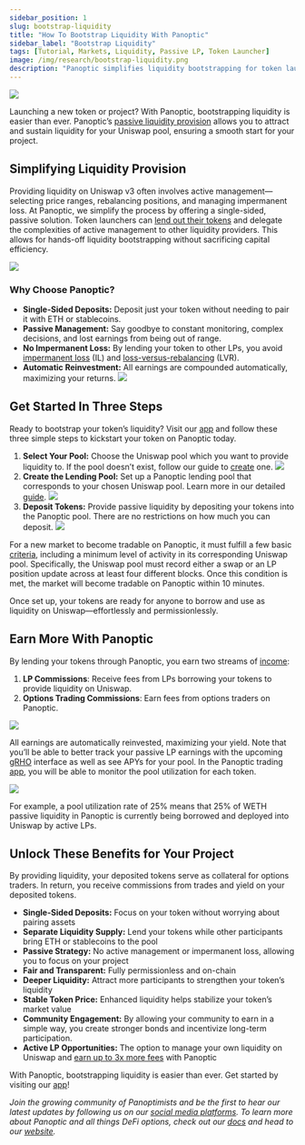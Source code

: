 ```yaml
---
sidebar_position: 1
slug: bootstrap-liquidity
title: "How To Bootstrap Liquidity With Panoptic"
sidebar_label: "Bootstrap Liquidity"
tags: [Tutorial, Markets, Liquidity, Passive LP, Token Launcher]
image: /img/research/bootstrap-liquidity.png
description: "Panoptic simplifies liquidity bootstrapping for token launchers by enabling passive, single-sided liquidity provision for Uniswap pools without the complexities of active management or impermanent loss."
---
```


![](./bootstrap-liquidity/00.png)

Launching a new token or project? With Panoptic, bootstrapping liquidity is easier than ever. Panoptic’s [passive liquidity provision](/docs/getting-started/passive-lp) allows you to attract and sustain liquidity for your Uniswap pool, ensuring a smooth start for your project.

## Simplifying Liquidity Provision

Providing liquidity on Uniswap v3 often involves active management—selecting price ranges, rebalancing positions, and managing impermanent loss. At Panoptic, we simplify the process by offering a single-sided, passive solution. Token launchers can [lend out their tokens](/blog/bringing-passive-liquidity-to-uniswap) and delegate the complexities of active management to other liquidity providers. This allows for hands-off liquidity bootstrapping without sacrificing capital efficiency.

![](./bootstrap-liquidity/01.png)

###   Why Choose Panoptic?
-   **Single-Sided Deposits:** Deposit just your token without needing to pair it with ETH or stablecoins.
-   **Passive Management:** Say goodbye to constant monitoring, complex decisions, and lost earnings from being out of range.
-   **No Impermanent Loss:** By lending your token to other LPs, you avoid [impermanent loss](/blog/turning-impermanent-loss-into-gain) (IL) and [loss-versus-rebalancing](/research/panoptic-solves-lvr#solution-2-lps-can-be-passive-on-panoptic) (LVR).
-   **Automatic Reinvestment:** All earnings are compounded automatically, maximizing your returns.
![](./bootstrap-liquidity/02.png)

## Get Started In Three Steps

Ready to bootstrap your token’s liquidity? Visit our [app](https://app.panoptic.xyz) and follow these three simple steps to kickstart your token on Panoptic today.

1.  **Select Your Pool:** Choose the Uniswap pool which you want to provide liquidity to. If the pool doesn’t exist, follow our guide to [create](/docs/product/token-launchers/create-a-market) one.
    ![](./bootstrap-liquidity/03.png)
2.  **Create the Lending Pool:** Set up a Panoptic lending pool that corresponds to your chosen Uniswap pool. Learn more in our detailed [guide](/docs/product/token-launchers/create-a-market).
    ![](./bootstrap-liquidity/04.png)
3.  **Deposit Tokens:** Provide passive liquidity by depositing your tokens into the Panoptic pool. There are no restrictions on how much you can deposit.
    ![](./bootstrap-liquidity/05.png)

For a new market to become tradable on Panoptic, it must fulfill a few basic [criteria](/docs/contracts/pool-criteria), including a minimum level of activity in its corresponding Uniswap pool. Specifically, the Uniswap pool must record either a swap or an LP position update across at least four different blocks. Once this condition is met, the market will become tradable on Panoptic within 10 minutes.

Once set up, your tokens are ready for anyone to borrow and use as liquidity on Uniswap—effortlessly and permissionlessly.

## Earn More With Panoptic

By lending your tokens through Panoptic, you earn two streams of [income](/docs/contracts/parameters#commission_fee):
1.  **LP Commissions**: Receive fees from LPs borrowing your tokens to provide liquidity on Uniswap.
2.  **Options Trading Commissions**: Earn fees from options traders on Panoptic.

![](./bootstrap-liquidity/06.png)

All earnings are automatically reinvested, maximizing your yield. Note that you’ll be able to better track your passive LP earnings with the upcoming [gRHO](/blog/panoptic-awarded-uniswap-foundation-grant) interface as well as see APYs for your pool. In the Panoptic trading [app](https://app.panoptic.xyz), you will be able to monitor the pool utilization for each token.

![](./bootstrap-liquidity/07.png)

For example, a pool utilization rate of 25% means that 25% of WETH passive liquidity in Panoptic is currently being borrowed and deployed into Uniswap by active LPs.

## Unlock These Benefits for Your Project

By providing liquidity, your deposited tokens serve as collateral for options traders. In return, you receive commissions from trades and yield on your deposited tokens.

-   **Single-Sided Deposits:** Focus on your token without worrying about pairing assets
-   **Separate Liquidity Supply:** Lend your tokens while other participants bring ETH or stablecoins to the pool
-   **Passive Strategy:** No active management or impermanent loss, allowing you to focus on your project
-   **Fair and Transparent:** Fully permissionless and on-chain
-   **Deeper Liquidity:** Attract more participants to strengthen your token’s liquidity
-   **Stable Token Price:** Enhanced liquidity helps stabilize your token’s market value
-   **Community Engagement:** By allowing your community to earn in a simple way, you create stronger bonds and incentivize long-term participation.
-   **Active LP Opportunities:** The option to manage your own liquidity on Uniswap and [earn up to 3x more fees](/blog/uniswap-lps-unlock-3x-more-fees-with-panoptic) with Panoptic
    
With Panoptic, bootstrapping liquidity is easier than ever. Get started by visiting our [app](https://app.panoptic.xyz)!

*Join the growing community of Panoptimists and be the first to hear our latest updates by following us on our [social media platforms](https://links.panoptic.xyz/all). To learn more about Panoptic and all things DeFi options, check out our [docs](https://panoptic.xyz/docs/intro) and head to our [website](https://panoptic.xyz/).*

